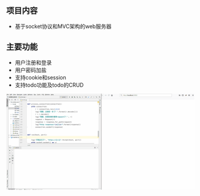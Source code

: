 项目内容
--------------------

- 基于socket协议和MVC架构的web服务器

主要功能
--------------------------------------
- 用户注册和登录
- 用户密码加盐
- 支持cookie和session
- 支持todo功能及todo的CRUD

![image](https://github.com/HikaRiwwww/web_socket_server/blob/master/web_server_socket.gif)

